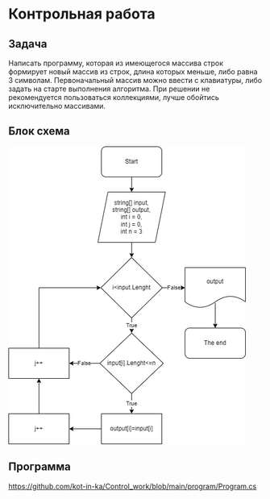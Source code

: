 # Контрольная работа

## Задача
Написать программу, которая из имеющегося массива строк формирует новый массив из строк, длина которых меньше, либо равна 3 символам. Первоначальный массив можно ввести с клавиатуры, либо задать на старте выполнения алгоритма. При решении не рекомендуется пользоваться коллекциями, лучше обойтись исключительно массивами.

## Блок схема
![Блок схема](https://github.com/kot-in-ka/Control_work/blob/main/Block_diagram.jpg)

## Программа
https://github.com/kot-in-ka/Control_work/blob/main/program/Program.cs
